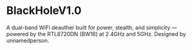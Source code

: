 # BlackHoleV1.0
A dual-band WiFi deauther built for power, stealth, and simplicity — powered by the RTL8720DN (BW16) at 2.4GHz and 5GHz. Designed by unnamedperson.
